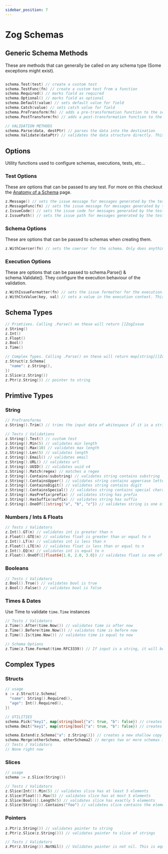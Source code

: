 ```yaml
---
sidebar_position: 7
---
```


# Zog Schemas

## Generic Schema Methods

These are methods that can generally be called on any schema type (Some exceptions might exist).

```go

schema.Test(test) // create a custom test
schema.TestFunc(fn) // create a custom test from a function
schema.Required() // marks field as required
schema.Optional() // marks field as optional
schema.Default(value) // sets default value for field
schema.Catch(value) // sets catch value for field
schema.PreTransform(fn) // adds a pre-transformation function to the schema
schema.PostTransform(fn) // adds a post-transformation function to the schema

// VALIDATION METHODS
schema.Parse(data, destPtr) // parses the data into the destination
schema.Validate(dataPtr) // validates the data structure directly. This is a pointer to a struct, slice, string, int, etc...
```

## Options

Utility functions used to configure schemas, executions, tests, etc...

### Test Options

These are options that can be passed to any test. For more on this checkout the [Anatomy of a Schema](/core-concepts/anatomy-of-schema#test-options) page.

```go
z.Message() // sets the issue message for messages generated by the tests
z.MessageFunc(fn) // sets the issue message for messages generated by the tests. This is a function that takes the data as input and returns a string
z.IssueCode() // sets the issue code for messages generated by the tests
z.IssuePath() // sets the issue path for messages generated by the tests
```


### Schema Options

These are options that can be passed to schemas when creating them.

```go
z.WithCoercer(fn) // sets the coercer for the schema. Only does anything if using schema.Parse()
```

### Execution Options

These are options that can be passed to schema.Parse() & schema.Validate(). They configure the execution behaviour of the validation.

```go
z.WithIssueFormatter(fn) // sets the issue formatter for the execution. This is used to format the issues messages during execution.
z.WithCtxValue(key, val) // sets a value in the execution context. This is useful for passing values to tests or post transforms.
```

## Schema Types

```go
// Primtives. Calling .Parse() on these will return []ZogIssue
z.String()
z.Int()
z.Float()
z.Bool()
z.Time()

// Complex Types. Calling .Parse() on these will return map[string][]ZogIssue. Where the key is the field path ("user.email") & $root is the list of complex type level errors not the specific field errors
z.Struct(z.Schema{
  "name": z.String(),
})
z.Slice(z.String())
z.Ptr(z.String()) // pointer to string
```

## Primtive Types

### String

```go
// PreTransforms
z.String().Trim() // trims the input data of whitespace if it is a string (does nothing otherwise)

// Tests / Validations
z.String().Test() // custom test
z.String().Min(5) // validates min length
z.String().Max(10) // validates max length
z.String().Len(5) // validates length
z.String().Email() // validates email
z.String().URL() // validates url
z.String().UUID() // validates uuid v4
z.String().Match(regex) // matches a regex
z.String().Contains(substring) // validates string contains substring
z.String().ContainsUpper() // validates string contains uppercase letter
z.String().ContainsDigit() // validates string contains digit
z.String().ContainsSpecial() // validates string contains special character
z.String().HasPrefix(prefix) // validates string has prefix
z.String().HasSuffix(suffix) // validates string has suffix
z.String().OneOf([]string{"a", "b", "c"}) // validates string is one of the values
```

### Numbers / Ints & Floats

```go
// Tests / Validators
z.Int().GT(n) // validates int is greater than n
z.Float().GTE(n) // validates float is greater than or equal to n
z.Int().LT(n) // validates int is less than n
z.Float().LTE(n) // validates float is less than or equal to n
z.Int().EQ(n) // validates int is equal to n
z.Float().OneOf([]float64{1.0, 2.0, 3.0}) // validates float is one of the values
```

### Booleans

```go
// Tests / Validators
z.Bool().True() // validates bool is true
z.Bool().False() // validates bool is false
```

### Times & Dates

Use Time to validate `time.Time` instances

```go
// Tests / Validators
z.Time().After(time.Now()) // validates time is after now
z.Time().Before(time.Now()) // validates time is before now
z.Time().Is(time.Now()) // validates time is equal to now

// Schema Options
z.Time(z.Time.Format(time.RFC3339)) // If input is a string, it will be parsed as a time.Time using the provided layout. time.RFC3339 is the default. Keep in mind this coercion only works when using Parse()
```

## Complex Types

### Structs

```go
// usage
s := z.Struct(z.Schema{
  "name": String().Required(),
  "age": Int().Required(),
})

// UTILITIES
schema.Pick("key1", map[string]bool{"a": true, "b": false}) // creates a new shallow copy of the schema with only the specified fields. It supports both string keys and map[string]bool
schema.Omit("key1", map[string]bool{"a": true, "b": false}) // creates a new shallow copy of the schema omiting the specified fields. It supports both string keys and map[string]bool

schema.Extend(z.Schema{"a": z.String()}) // creates a new shallow copy of the schema with the additional fields
schema.Merge(otherSchema, otherSchema2) // merges two or more schemas into a new schema. Last schema takes precedence for conflicting keys
// Tests / Validators
// None right now
```

### Slices

```go
// usage
schema := z.Slice(String())

// Tests / Validators
z.Slice(Int()).Min(5) // validates slice has at least 5 elements
z.Slice(Float()).Max(5) // validates slice has at most 5 elements
z.Slice(Bool()).Length(5) // validates slice has exactly 5 elements
z.Slice(String()).Contains("foo") // validates slice contains the element "foo"
```

### Pointers

```go
z.Ptr(z.String()) // validates pointer to string
z.Ptr(z.Slice(z.String())) // validates pointer to slice of strings

// Tests / Validators
z.Ptr(z.String()).NotNil() // Validates pointer is not nil. This is equivalent to Required() for other types
```
